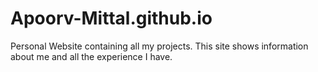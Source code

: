 # Apoorv-Mittal.github.io
Personal Website containing all my projects. This site shows information about me and all the experience I have. 

